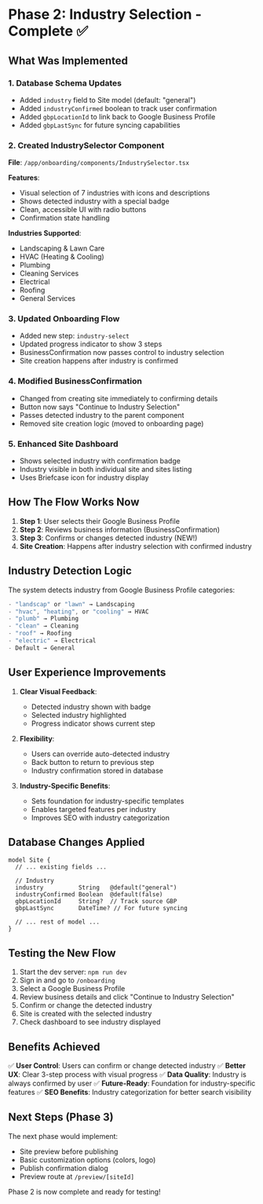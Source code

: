 # Phase 2: Industry Selection - Complete ✅

## What Was Implemented

### 1. Database Schema Updates
- Added `industry` field to Site model (default: "general")
- Added `industryConfirmed` boolean to track user confirmation
- Added `gbpLocationId` to link back to Google Business Profile
- Added `gbpLastSync` for future syncing capabilities

### 2. Created IndustrySelector Component
**File**: `/app/onboarding/components/IndustrySelector.tsx`

**Features**:
- Visual selection of 7 industries with icons and descriptions
- Shows detected industry with a special badge
- Clean, accessible UI with radio buttons
- Confirmation state handling

**Industries Supported**:
- Landscaping & Lawn Care
- HVAC (Heating & Cooling)
- Plumbing
- Cleaning Services
- Electrical
- Roofing
- General Services

### 3. Updated Onboarding Flow
- Added new step: `industry-select`
- Updated progress indicator to show 3 steps
- BusinessConfirmation now passes control to industry selection
- Site creation happens after industry is confirmed

### 4. Modified BusinessConfirmation
- Changed from creating site immediately to confirming details
- Button now says "Continue to Industry Selection"
- Passes detected industry to the parent component
- Removed site creation logic (moved to onboarding page)

### 5. Enhanced Site Dashboard
- Shows selected industry with confirmation badge
- Industry visible in both individual site and sites listing
- Uses Briefcase icon for industry display

## How The Flow Works Now

1. **Step 1**: User selects their Google Business Profile
2. **Step 2**: Reviews business information (BusinessConfirmation)
3. **Step 3**: Confirms or changes detected industry (NEW!)
4. **Site Creation**: Happens after industry selection with confirmed industry

## Industry Detection Logic

The system detects industry from Google Business Profile categories:
```javascript
- "landscap" or "lawn" → Landscaping
- "hvac", "heating", or "cooling" → HVAC
- "plumb" → Plumbing
- "clean" → Cleaning
- "roof" → Roofing
- "electric" → Electrical
- Default → General
```

## User Experience Improvements

1. **Clear Visual Feedback**:
   - Detected industry shown with badge
   - Selected industry highlighted
   - Progress indicator shows current step

2. **Flexibility**:
   - Users can override auto-detected industry
   - Back button to return to previous step
   - Industry confirmation stored in database

3. **Industry-Specific Benefits**:
   - Sets foundation for industry-specific templates
   - Enables targeted features per industry
   - Improves SEO with industry categorization

## Database Changes Applied

```prisma
model Site {
  // ... existing fields ...
  
  // Industry
  industry          String   @default("general")
  industryConfirmed Boolean  @default(false)
  gbpLocationId     String?  // Track source GBP
  gbpLastSync       DateTime? // For future syncing
  
  // ... rest of model ...
}
```

## Testing the New Flow

1. Start the dev server: `npm run dev`
2. Sign in and go to `/onboarding`
3. Select a Google Business Profile
4. Review business details and click "Continue to Industry Selection"
5. Confirm or change the detected industry
6. Site is created with the selected industry
7. Check dashboard to see industry displayed

## Benefits Achieved

✅ **User Control**: Users can confirm or change detected industry
✅ **Better UX**: Clear 3-step process with visual progress
✅ **Data Quality**: Industry is always confirmed by user
✅ **Future-Ready**: Foundation for industry-specific features
✅ **SEO Benefits**: Industry categorization for better search visibility

## Next Steps (Phase 3)

The next phase would implement:
- Site preview before publishing
- Basic customization options (colors, logo)
- Publish confirmation dialog
- Preview route at `/preview/[siteId]`

Phase 2 is now complete and ready for testing!
